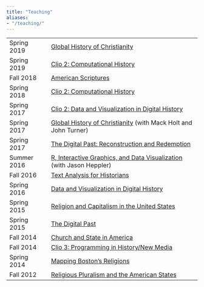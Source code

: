 ```yaml
---
title: "Teaching"
aliases:
- "/teaching/"
---
```


<table id="syllabus-list" class="date-list-table">
  <tr><td class="semester">Spring 2019</td> <td><a href="/courses/christianity.2019/">Global History of Christianity</a></td></tr>
  <tr><td class="semester">Spring 2019</td> <td><a href="/courses/clio2.2019/">Clio 2: Computational History</a></td></tr>
  <tr><td class="semester">Fall 2018</td> <td><a href="/courses/scriptures.2018/">American Scriptures</a></td></tr>
  <tr><td class="semester">Spring 2018</td> <td><a href="/courses/clio2.2018/">Clio 2: Computational History</a></td></tr>
  <tr><td class="semester">Spring 2017</td> <td><a href="/courses/clio2.2017/">Clio 2: Data and Visualization in Digital History</a></td></tr>
  <tr><td class="semester">Spring 2017</td> <td><a href="http://lincolnmullen.com/files/Global-History-Christianity.spring-2017.pdf">Global History of Christianity</a> (with Mack Holt and John Turner)</td></tr>
  <tr><td class="semester">Spring 2017</td> <td><a href="/courses/digital-past.2017/">The Digital Past: Reconstruction and Redemption</a></td></tr>
  <tr><td class="semester">Summer 2016</td> <td><a href="http://lincolnmullen.com/files/Heppler_Mullen-DHSI.pdf">R, Interactive Graphics, and Data Visualization</a> (with Jason Heppler)</td></tr>
  <tr><td class="semester">Fall 2016</td> <td><a href="/courses/text-analysis.2016/">Text Analysis for Historians</a></td></tr>
  <tr><td class="semester">Spring 2016</td> <td><a href="/courses/data-dh.2016/">Data and Visualization in Digital History</a></td></tr>
  <tr><td class="semester">Spring 2015</td> <td><a href="/courses/religion-capitalism.2015/">Religion and Capitalism in the United States</a></td></tr>
  <tr><td class="semester">Spring 2015</td> <td><a href="/courses/digital-past-2015/">The Digital Past</a></td></tr>
  <tr><td class="semester">Fall 2014</td> <td><a href="/courses/church-state.2014/">Church and State in America</a></td></tr>
  <tr><td class="semester">Fall 2014</td> <td><a href="/courses/clio3.2014/">Clio 3: Programming in History/New Media</a></td></tr>
  <tr><td class="semester">Spring 2014</td> <td><a href="http://lincolnmullen.com/files/religion-19c-dh.pdf">Mapping Boston&rsquo;s Religions</a></td></tr>
  <tr><td class="semester">Fall 2012</td> <td><a href="http://lincolnmullen.com/files/religious-pluralism.syllabus.2012-fall.pdf">Religious Pluralism and the American States</a></td></tr>
</table>


